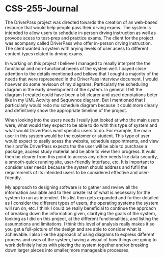 # CSS-255-Journal
The DriverPass project was directed towards the creation of an web-based resource that would help people pass their drving exams. The system is intended to allow users to schedule in-person drving instruction as well as provode acess to test-prep and practice exams. The client for the project was acompany called DriverPass who offer in-person drving instruction. The clent wanted a system with arying levels of user acess to different content types related to drving exams.

In working on this project I believe I managed to reaally interpret the the functional and non-functional needs of the system well. I payed close attention to the details mentioned and believe that I cought a majority of the needs that were represented in the DriverPass interview document. I would hoevver do some revisoun of my diagrams. Particularly the scheduling diagram in the early development of the system. In general I felt the diagram I created could have been a bit clearer and used denotations beter like in my UML Actvity and Sequwnce diagram. But I mentioned that I particularly would redo mu schedule diagram because it could more clearly and definitively show the appropriate timeline of the project. 

When looking into the users needs I really just looked at who the main users were, what would they expect to be able to do with this type of system and what would DriverPass want specific users to do. For example, the main user in this system would be the customer or student. This type of user would expect to easily acess the website, schedule appointments, and view their profile.DriverPass expects tha the user will be able  to purchase a package, access study material and be able to view their progress. It wuld then be clearer from this point to access any other needs like data security, a smooth-quick running site, user-friendly interface, etc.
It is important to consider user needs because the system should address and fufill the requirements of its intended users to be considered effective and user-friendly.

My approach to designing software is to gather and review all the information available and to then create list of what is necessary for the system to run as intended. This list then gets expanded and further detailed as I consider the different types of users, the operating systems the system will run on, etc. I think I could be really beneficial to continue the approach of breaking down the information given, clarifying the goals of the system, looking as I did on this project, at the different functionalities, and listing the assumptions and limitations. I think this level of analysis really makes it so you get a full-picture of the design and are able to consider what is achievable. I also like the approach of using diagrams to express different process and uses of the system, having a visual of how things are going to work definitely helps with piecing the system together and/or breaking down larger pieces into smaller,more manageable processes.
